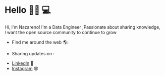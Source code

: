 # Hello 👋🏾 💻
Hi, I'm Nazareno! I'm a Data Engineer ,Passionate about sharing knowledge, I want the open source community to continue to grow
* Find me around the web 🌎:
- Sharing updates on :<a href="https://www.linkedin.com/in/nazareno-medrano-5b0602114/">
* LinkedIn</a> 💼
* <a href="https://www.instagram.com/nazareno_paul/">Instagram</a> 😎
